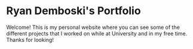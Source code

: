 # Ryan Demboski's Portfolio
Welcome! This is my personal website where you can see some of the different projects that I worked on while at University and in my free time. Thanks for looking!
